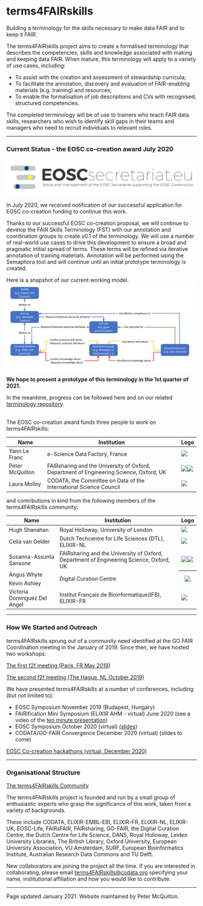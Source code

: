 # terms4FAIRskills

Building a terminology for the skills necessary to make data FAIR and to keep it FAIR.

The terms4FAIRskills project aims to create a formalised terminology that describes the competencies, skills and knowledge associated with making and keeping data FAIR. When mature, this terminology will apply to a variety of use cases, including:
- To assist with the creation and assessment of stewardship curricula;
- To facilitate the annotation, discovery and evaluation of FAIR-enabling materials (e.g. training) and resources;
- To enable the formalisation of job descriptions and CVs with recognised, structured competencies.

The completed terminology will be of use to trainers who teach FAIR data skills, researchers who wish to identify skill gaps in their teams and managers who need to recruit individuals to relevant roles.  


---


### Current Status - the EOSC co-creation award July 2020  
  
![EOSC](img/EOSCsecretariat.png "EOSC")  

In July 2020, we received notification of our successful application for EOSC co-creation funding to continue this work.  

Thanks to our successful EOSC co-creation proposal, we will continue to develop the FAIR Skills Terminology (FST) with our annotation and coordination groups to create v0.1 of the terminology. We will use a number of real-world use cases to drive this development to ensure a broad and pragmatic initial spread of terms. These terms will be refined via iterative annotation of training materials. Annotation will be performed using the Semaphora tool and will continue until an initial prototype terminology is created.  

Here is a snapshot of our current working model.
![T4FS Core model](/img/T4FS_Model_2.png "T4FS Core model")


**We hope to present a prototype of this terminology in the 1st quarter of 2021.**

In the meantime, progress can be followed here and on our related [terminology repository](https://github.com/terms4fairskills/FAIRterminology).  

<br>
The EOSC co-creation award funds three people to work on terms4FAIRskills:  

<table>

<thead>
<tr class="header">
<th><strong>Name</strong></th>
<th><strong>Institution</strong></th>
<th><strong>Logo</strong></th>
</tr>
</thead>
<tbody>
<tr class="even">
<td>Yann Le Franc</td>
<td>e-Science Data Factory, France</td>
<td><img src="InitialAnnouncement/images/image14.png" style="width:1.5in" /></td>
</tr>
<tr class="odd">
<td>Peter McQuilton</td>
<td>FAIRsharing and the University of Oxford, Department of Engineering Science, Oxford, UK</td>
<td><img src="InitialAnnouncement/images/image10.png" style="width:1.5in;" /><img src="InitialAnnouncement/images/image8.png" style="width:1.5in" /></td>
</tr>
<tr class="even">
<td>Laura Molloy</td>
<td>CODATA, the Committee on Data of the International Science Council</td>
<td><img src="InitialAnnouncement/images/image13.png" style="width:1.5in" /></td>
</tr>
</tbody>
</table>

and contributions in kind from the following members of the terms4FAIRskills community:

<table>

<thead>
<tr class="header">
<th><strong>Name</strong></th>
<th><strong>Institution</strong></th>
<th><strong>Logo</strong></th>
</tr>
</thead>
<tbody>
<tr class="even">
<td>Hugh Shanahan</td>
<td>Royal Holloway, University of London</td>
<td><img src="InitialAnnouncement/images/image3.jpg" style="width:1.5in" /></td>
</tr>
<tr class="odd">
<td>Celia van Gelder</td>
<td>Dutch Techcentre for LIfe Sciences (DTL), ELIXIR-NL</td>
<td><img src="InitialAnnouncement/images/image11.png" style="width:1.5in" /></td>
</tr>
<tr class="even">
<td>Susanna-Assunta Sansone</td>
<td>FAIRsharing and the University of Oxford, Department of Engineering Science, Oxford, UK</td>
<td><img src="InitialAnnouncement/images/image10.png" style="width:1.5in;" /><img src="InitialAnnouncement/images/image8.png" style="width:1.5in" /></td>
</tr>
<tr class="odd">
<td>Angus Whyte</td>
<td rowspan="2">
Digital Curation Centre
</td>
<th rowspan="2"><img src="InitialAnnouncement/images/dcc.png" style="width:1.5in;" />
</th>
</tr>
<tr class="even">
<td>Kevin Ashley</td>
</tr>
<tr class="odd">
<td>Victoria Dominguez Del Angel</td>
<td>Institut Français de Bioinformatique(IFB), ELIXIR-FR</td>
<td><img src="InitialAnnouncement/images/image22.png" style="width:1.5in" /></td>
</tr>  
</tbody>
</table>


---

### How We Started and Outreach

terms4FAIRskills sprung out of a community need identified at the GO FAIR Coordination meeting in the January of 2019. Since then, we have hosted two workshops:  

[The first f2f meeting (Paris, FR May 2019)](https://terms4fairskills.github.io/Announcement.html)  

[The second f2f meeting (The Hague, NL October 2019)](https://terms4fairskills.github.io/2ndWorkshopHagueAnnouncement.html)  

We have presented terms4FAIRskills at a number of conferences, including (but not limited to):
- EOSC Symposium November 2019 (Budapest, Hungary)
- FAIRification Mini Symposium (ELIXIR AHM - virtual) June 2020 (see a video of the [ten minute presentation](https://www.youtube.com/watch?v=d21y9glx_fw&feature=youtu.be))
- EOSC Symposium October 2020 (virtual) ([slides](https://drive.google.com/file/d/1mMjMO1mdl1UyL4_X43Tv4wqlJBZnf_YC/view?usp=sharing))
- CODATA/GO-FAIR Convergence December 2020 (virtual) (slides to come)

[EOSC Co-creation hackathons (virtual, December 2020)](https://codata.org/blog/2020/12/16/terms4fairskills-hackathons-december-2020/)  

---


### Organisational Structure

[The terms4FAIRskills Community](https://terms4fairskills.github.io/community.html)  

The terms4FAIRskills project is founded and run by a small group of enthusiastic experts who grasp the significance of this work, taken from a variety of backgrounds.  

These include CODATA, ELIXIR-EMBL-EBI, ELIXIR-FR, ELIXIR-NL, ELIXIR-UK, EOSC-Life, FAIRsFAIR, FAIRsharing, GO-FAIR, the Digital Curation Centre, the Dutch Centre for Life Science, DANS, Royal Holloway, Leiden University Libraries, The British Library, Oxford University, European University Association, VU Amsterdam, SURF, European Bioinformatics Institute, Australian Research Data Commons and TU Delft.  

New collaborators are joining the project all the time. If you are interested in collaborating, please email [terms4FAIRskills@codata.org](mailto:terms4FAIRskills@codata.org) specifying your name, institutional affiliation and how you would like to contribute.  


---

Page updated January 2021. Website maintained by Peter McQuilton.  
